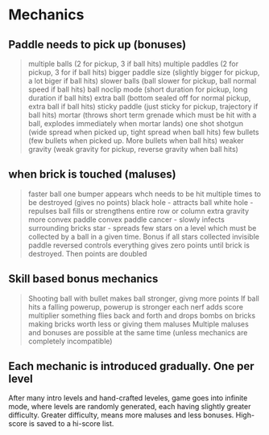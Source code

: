 # Mechanics

## Paddle needs to pick up (bonuses)

> multiple balls (2 for pickup, 3 if ball hits)
> multiple paddles (2 for pickup, 3 for if ball hits)
> bigger paddle size (slightly bigger for pickup, a lot biger if ball hits)
> slower balls (ball slower for pickup, ball normal speed if ball hits) 
> ball noclip mode (short duration for pickup, long duration if ball hits)
> extra ball (bottom sealed off for normal pickup, extra ball if ball hits)
> sticky paddle (just sticky for pickup, trajectory if ball hits)
> mortar (throws short term grenade which must be hit with a ball, explodes immediately when mortar lands)
> one shot shotgun (wide spread when picked up, tight spread when ball hits)
> few bullets (few bullets when picked up. More bullets when ball hits)
> weaker gravity (weak gravity for pickup, reverse gravity when ball hits)

## when brick is touched (maluses)

> faster ball
> one bumper appears whch needs to be hit multiple times to be destroyed (gives no points)
> black hole - attracts ball
> white hole - repulses ball
> fills or strengthens entire row or column
> extra gravity
> more convex paddle
> convex paddle
> cancer - slowly infects surrounding bricks
> star - spreads few stars on a level which must be collected by a ball in a given time. Bonus if all stars collected
> invisible paddle
> reversed controls
> everything gives zero points until brick is destroyed. Then points are doubled

## Skill based bonus mechanics

> Shooting ball with bullet makes ball stronger, givng more points
> If ball hits a falling powerup, powerup is stronger
> each nerf adds score multiplier
> something flies back and forth and drops bombs on bricks making bricks worth less or giving them maluses
> Multiple maluses and bonuses are possible at the same time (unless mechanics are completely incompatible)

## Each mechanic is introduced gradually. One per level
After many intro levels and hand-crafted leveles, game goes into infinite mode, where levels are randomly generated, each having slightly greater difficulty.
Greater difficulty, means more maluses and less bonuses.
High-score is saved to a hi-score list.
